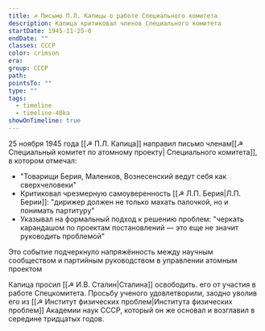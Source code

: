 ```yaml
---
title: ☭ Письмо П.Л. Капицы о работе Специального комитета
description: Капица критиковал членов Специального комитета
startDate: 1945-11-25-0
endDate: ""
classes: СССР
color: crimson
era: 
group: СССР
path: 
pointsTo: ""
type: ""
tags:
  - timeline
  - timeline-40ka
showOnTimeline: true
---
```


25 ноября 1945 года [[☭ П.Л. Капица]] направил письмо членам[[☭ Специальный комитет по атомному проекту| Специального комитета]], в котором отмечал:
- "Товарищи Берия, Маленков, Вознесенский ведут себя как сверхчеловеки"
- Критиковал чрезмерную самоуверенность [[☭ Л.П. Берия|Л.П. Берии]]: "дирижер должен не только махать палочкой, но и понимать партитуру"
- Указывал на формальный подход к решению проблем: "черкать карандашом по проектам постановлений — это еще не значит руководить проблемой"

Это событие подчеркнуло напряжённость между научным сообществом и партийным руководством в управлении атомным проектом

Капица просил [[☭ И.В. Сталин|Сталина]] освободить. его от участия в работе Спецкомитета. Просьбу ученого удовлетворили, заодно уволив его из [[☭ Институт физических проблем|Института физических проблем]] Академии наук СССР, который он же основал и возглавил в середине тридцатых годов.